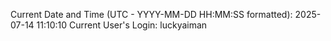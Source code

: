 Current Date and Time (UTC - YYYY-MM-DD HH:MM:SS formatted): 2025-07-14 11:10:10
Current User's Login: luckyaiman
